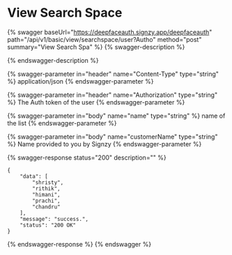 # View Search Space

{% swagger baseUrl="https://deepfaceauth.signzy.app/deepfaceauth" path="/api/v1/basic/view/searchspace/user?Autho" method="post" summary="View Search Spa" %}
{% swagger-description %}

{% endswagger-description %}

{% swagger-parameter in="header" name="Content-Type" type="string" %}
application/json
{% endswagger-parameter %}

{% swagger-parameter in="header" name="Authorization" type="string" %}
The Auth token of the user
{% endswagger-parameter %}

{% swagger-parameter in="body" name="name" type="string" %}
name of the list 
{% endswagger-parameter %}

{% swagger-parameter in="body" name="customerName" type="string" %}
Name provided to you by Signzy
{% endswagger-parameter %}

{% swagger-response status="200" description="" %}
```
{
    "data": [
        "shristy",
        "rithik",
        "himani",
        "prachi",
        "chandru"
    ],
    "message": "success.",
    "status": "200 OK"
}
```
{% endswagger-response %}
{% endswagger %}

